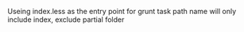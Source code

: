 Useing index.less as the entry point for grunt task
path name will only include index, exclude partial folder